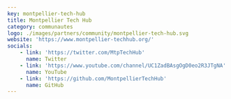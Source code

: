 ```yaml
---
key: montpellier-tech-hub
title: Montpellier Tech Hub
category: communautes
logo: ./images/partners/community/montpellier-tech-hub.svg
website: 'https://www.montpellier-techhub.org/'
socials:  
    - link: 'https://twitter.com/MtpTechHub' 
      name: Twitter
    - link: 'https://www.youtube.com/channel/UC1ZadBAsgOgD0eo2R3JTgNA'
      name: YouTube
    - link: 'https://github.com/MontpellierTechHub'
      name: GitHub
---
```

